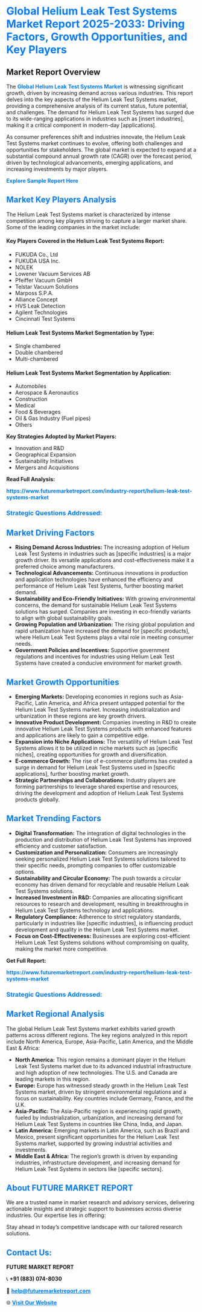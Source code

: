 <h1 style="color: #007BFF;">Global Helium Leak Test Systems Market Report 2025-2033: Driving Factors, Growth Opportunities, and Key Players</h1>

<section id="overview">
<h2>Market Report Overview</h2>
<p>The <a href="https://www.futuremarketreport.com/industry-report/helium-leak-test-systems-market" style="color: #007BFF; text-decoration: none;"><strong>Global Helium Leak Test Systems Market</strong></a> is witnessing significant growth, driven by increasing demand across various industries. This report delves into the key aspects of the Helium Leak Test Systems market, providing a comprehensive analysis of its current status, future potential, and challenges. The demand for Helium Leak Test Systems has surged due to its wide-ranging applications in industries such as [insert industries], making it a critical component in modern-day [applications].</p>
<p>As consumer preferences shift and industries innovate, the Helium Leak Test Systems market continues to evolve, offering both challenges and opportunities for stakeholders. The global market is expected to expand at a substantial compound annual growth rate (CAGR) over the forecast period, driven by technological advancements, emerging applications, and increasing investments by major players.</p>
</section>

<section id="overview">
<p><a href="https://www.futuremarketreport.com/request-sample/reportId=59298" style="color: #007BFF; text-decoration: none;"><strong>Explore Sample Report Here</strong></a></p>
</section>

<section id="key-players">
<h2 style="color: #007BFF;">Market Key Players Analysis</h2>
<p>The Helium Leak Test Systems market is characterized by intense competition among key players striving to capture a larger market share. Some of the leading companies in the market include:</p>
<h4>Key Players Covered in the Helium Leak Test Systems Report:</h4>
<ul><li>FUKUDA Co., Ltd</li><li>FUKUDA USA Inc.</li><li>NOLEK</li><li>Lowener Vacuum Services AB</li><li>Pfeiffer Vacuum GmbH</li><li>Telstar Vacuum Solutions</li><li>Marposs S.P.A.</li><li>Alliance Concept</li><li>HVS Leak Detection</li><li>Agilent Technologies</li><li>Cincinnati Test Systems</li></ul>
<h4>Helium Leak Test Systems Market Segmentation by Type:</h4>
<ul><li>Single chambered</li><li>Double chambered</li><li>Multi-chambered</li></ul>

<h4>Helium Leak Test Systems Market Segmentation by Application:</h4>
<ul><li>Automobiles</li><li>Aerospace &amp; Aeronautics</li><li>Construction</li><li>Medical</li><li>Food &amp; Beverages</li><li>Oil &amp; Gas Industry (Fuel pipes)</li><li>Others</li></ul>
<p><strong>Key Strategies Adopted by Market Players:</strong></p>
<ul>
<li>Innovation and R&D</li>
<li>Geographical Expansion</li>
<li>Sustainability Initiatives</li>
<li>Mergers and Acquisitions</li>
</ul>
</section>

<section>
<p><strong>Read Full Analysis: </strong></p><a href="https://www.futuremarketreport.com/industry-report/helium-leak-test-systems-market" style="color: #007BFF; text-decoration: none;"><strong>https://www.futuremarketreport.com/industry-report/helium-leak-test-systems-market</strong></a>
<h3 style="color: #007BFF;">Strategic Questions Addressed:</h3>
</section>

<section id="driving-factors">
<h2 style="color: #007BFF;">Market Driving Factors</h2>
<ul>
<li><strong>Rising Demand Across Industries:</strong> The increasing adoption of Helium Leak Test Systems in industries such as [specific industries] is a major growth driver. Its versatile applications and cost-effectiveness make it a preferred choice among manufacturers.</li>
<li><strong>Technological Advancements:</strong> Continuous innovations in production and application technologies have enhanced the efficiency and performance of Helium Leak Test Systems, further boosting market demand.</li>
<li><strong>Sustainability and Eco-Friendly Initiatives:</strong> With growing environmental concerns, the demand for sustainable Helium Leak Test Systems solutions has surged. Companies are investing in eco-friendly variants to align with global sustainability goals.</li>
<li><strong>Growing Population and Urbanization:</strong> The rising global population and rapid urbanization have increased the demand for [specific products], where Helium Leak Test Systems plays a vital role in meeting consumer needs.</li>
<li><strong>Government Policies and Incentives:</strong> Supportive government regulations and incentives for industries using Helium Leak Test Systems have created a conducive environment for market growth.</li>
</ul>
</section>

<section id="growth-opportunities">
<h2 style="color: #007BFF;">Market Growth Opportunities</h2>
<ul>
<li><strong>Emerging Markets:</strong> Developing economies in regions such as Asia-Pacific, Latin America, and Africa present untapped potential for the Helium Leak Test Systems market. Increasing industrialization and urbanization in these regions are key growth drivers.</li>
<li><strong>Innovative Product Development:</strong> Companies investing in R&D to create innovative Helium Leak Test Systems products with enhanced features and applications are likely to gain a competitive edge.</li>
<li><strong>Expansion into Niche Applications:</strong> The versatility of Helium Leak Test Systems allows it to be utilized in niche markets such as [specific niches], creating opportunities for growth and diversification.</li>
<li><strong>E-commerce Growth:</strong> The rise of e-commerce platforms has created a surge in demand for Helium Leak Test Systems used in [specific applications], further boosting market growth.</li>
<li><strong>Strategic Partnerships and Collaborations:</strong> Industry players are forming partnerships to leverage shared expertise and resources, driving the development and adoption of Helium Leak Test Systems products globally.</li>
</ul>
</section>

<section id="trending-factors">
<h2 style="color: #007BFF;">Market Trending Factors</h2>
<ul>
<li><strong>Digital Transformation:</strong> The integration of digital technologies in the production and distribution of Helium Leak Test Systems has improved efficiency and customer satisfaction.</li>
<li><strong>Customization and Personalization:</strong> Consumers are increasingly seeking personalized Helium Leak Test Systems solutions tailored to their specific needs, prompting companies to offer customizable options.</li>
<li><strong>Sustainability and Circular Economy:</strong> The push towards a circular economy has driven demand for recyclable and reusable Helium Leak Test Systems solutions.</li>
<li><strong>Increased Investment in R&D:</strong> Companies are allocating significant resources to research and development, resulting in breakthroughs in Helium Leak Test Systems technology and applications.</li>
<li><strong>Regulatory Compliance:</strong> Adherence to strict regulatory standards, particularly in industries like [specific industries], is influencing product development and quality in the Helium Leak Test Systems market.</li>
<li><strong>Focus on Cost-Effectiveness:</strong> Businesses are exploring cost-efficient Helium Leak Test Systems solutions without compromising on quality, making the market more competitive.</li>
</ul>
</section>

<section>
<p><strong>Get Full Report: </strong></p><a href="https://www.futuremarketreport.com/industry-report/helium-leak-test-systems-market" style="color: #007BFF; text-decoration: none;"><strong>https://www.futuremarketreport.com/industry-report/helium-leak-test-systems-market</strong></a>
<h3 style="color: #007BFF;">Strategic Questions Addressed:</h3>
</section>


<section id="regional-analysis">
<h2 style="color: #007BFF;">Market Regional Analysis</h2>
<p>The global Helium Leak Test Systems market exhibits varied growth patterns across different regions. The key regions analyzed in this report include North America, Europe, Asia-Pacific, Latin America, and the Middle East & Africa:</p>
<ul>
<li><strong>North America:</strong> This region remains a dominant player in the Helium Leak Test Systems market due to its advanced industrial infrastructure and high adoption of new technologies. The U.S. and Canada are leading markets in this region.</li>
<li><strong>Europe:</strong> Europe has witnessed steady growth in the Helium Leak Test Systems market, driven by stringent environmental regulations and a focus on sustainability. Key countries include Germany, France, and the U.K.</li>
<li><strong>Asia-Pacific:</strong> The Asia-Pacific region is experiencing rapid growth, fueled by industrialization, urbanization, and increasing demand for Helium Leak Test Systems in countries like China, India, and Japan.</li>
<li><strong>Latin America:</strong> Emerging markets in Latin America, such as Brazil and Mexico, present significant opportunities for the Helium Leak Test Systems market, supported by growing industrial activities and investments.</li>
<li><strong>Middle East & Africa:</strong> The region’s growth is driven by expanding industries, infrastructure development, and increasing demand for Helium Leak Test Systems in sectors like [specific sectors].</li>
</ul>
</section>

<footer>
<h2 style="color: #007BFF;">About FUTURE MARKET REPORT</h2>
<p>We are a trusted name in market research and advisory services, delivering actionable insights and strategic support to businesses across diverse industries. Our expertise lies in offering:</p>

<p>Stay ahead in today’s competitive landscape with our tailored research solutions.</p>

<h2 style="color: #007BFF;">Contact Us:</h2>
<p><strong>FUTURE MARKET REPORT</strong></p>
<p>📞 <strong>+91 (883) 074-8030</strong></p>
<p>📧 <strong><a href="mailto:help@futuremarketreport.com" style="color: #007BFF;">help@futuremarketreport.com</a></strong></p>
<p>🌐 <strong><a href="https://www.futuremarketreport.com/" style="color: #007BFF;">Visit Our Website</a></strong></p>
</footer>